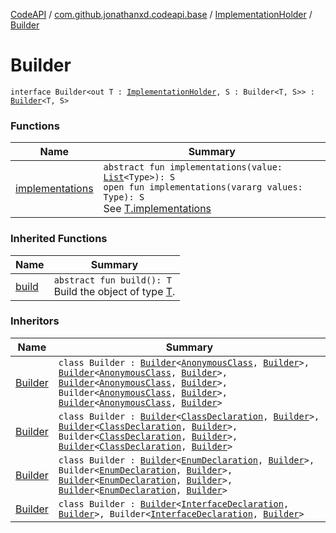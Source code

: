 [CodeAPI](../../../index.md) / [com.github.jonathanxd.codeapi.base](../../index.md) / [ImplementationHolder](../index.md) / [Builder](.)

# Builder

`interface Builder<out T : `[`ImplementationHolder`](../index.md)`, S : Builder<T, S>> : `[`Builder`](../../../com.github.jonathanxd.codeapi.builder/-builder/index.md)`<T, S>`

### Functions

| Name | Summary |
|---|---|
| [implementations](implementations.md) | `abstract fun implementations(value: `[`List`](https://kotlinlang.org/api/latest/jvm/stdlib/kotlin.collections/-list/index.html)`<Type>): S`<br>`open fun implementations(vararg values: Type): S`<br>See [T.implementations](implementations.md) |

### Inherited Functions

| Name | Summary |
|---|---|
| [build](../../../com.github.jonathanxd.codeapi.builder/-builder/build.md) | `abstract fun build(): T`<br>Build the object of type [T](#). |

### Inheritors

| Name | Summary |
|---|---|
| [Builder](../../-anonymous-class/-builder/index.md) | `class Builder : `[`Builder`](../../-type-declaration/-builder/index.md)`<`[`AnonymousClass`](../../-anonymous-class/index.md)`, `[`Builder`](../../-anonymous-class/-builder/index.md)`>, `[`Builder`](../../-super-class-holder/-builder/index.md)`<`[`AnonymousClass`](../../-anonymous-class/index.md)`, `[`Builder`](../../-anonymous-class/-builder/index.md)`>, `[`Builder`](../../-arguments-holder/-builder/index.md)`<`[`AnonymousClass`](../../-anonymous-class/index.md)`, `[`Builder`](../../-anonymous-class/-builder/index.md)`>, Builder<`[`AnonymousClass`](../../-anonymous-class/index.md)`, `[`Builder`](../../-anonymous-class/-builder/index.md)`>, `[`Builder`](../../-constructors-holder/-builder/index.md)`<`[`AnonymousClass`](../../-anonymous-class/index.md)`, `[`Builder`](../../-anonymous-class/-builder/index.md)`>` |
| [Builder](../../-class-declaration/-builder/index.md) | `class Builder : `[`Builder`](../../-type-declaration/-builder/index.md)`<`[`ClassDeclaration`](../../-class-declaration/index.md)`, `[`Builder`](../../-class-declaration/-builder/index.md)`>, `[`Builder`](../../-super-class-holder/-builder/index.md)`<`[`ClassDeclaration`](../../-class-declaration/index.md)`, `[`Builder`](../../-class-declaration/-builder/index.md)`>, Builder<`[`ClassDeclaration`](../../-class-declaration/index.md)`, `[`Builder`](../../-class-declaration/-builder/index.md)`>, `[`Builder`](../../-constructors-holder/-builder/index.md)`<`[`ClassDeclaration`](../../-class-declaration/index.md)`, `[`Builder`](../../-class-declaration/-builder/index.md)`>` |
| [Builder](../../-enum-declaration/-builder/index.md) | `class Builder : `[`Builder`](../../-type-declaration/-builder/index.md)`<`[`EnumDeclaration`](../../-enum-declaration/index.md)`, `[`Builder`](../../-enum-declaration/-builder/index.md)`>, Builder<`[`EnumDeclaration`](../../-enum-declaration/index.md)`, `[`Builder`](../../-enum-declaration/-builder/index.md)`>, `[`Builder`](../../-entry-holder/-builder/index.md)`<`[`EnumDeclaration`](../../-enum-declaration/index.md)`, `[`Builder`](../../-enum-declaration/-builder/index.md)`>, `[`Builder`](../../-constructors-holder/-builder/index.md)`<`[`EnumDeclaration`](../../-enum-declaration/index.md)`, `[`Builder`](../../-enum-declaration/-builder/index.md)`>` |
| [Builder](../../-interface-declaration/-builder/index.md) | `class Builder : `[`Builder`](../../-type-declaration/-builder/index.md)`<`[`InterfaceDeclaration`](../../-interface-declaration/index.md)`, `[`Builder`](../../-interface-declaration/-builder/index.md)`>, Builder<`[`InterfaceDeclaration`](../../-interface-declaration/index.md)`, `[`Builder`](../../-interface-declaration/-builder/index.md)`>` |
